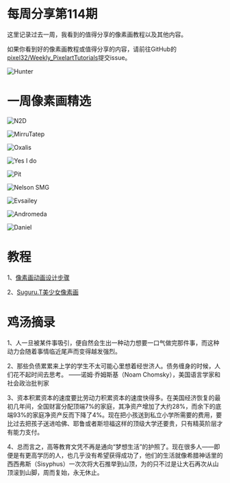 # 每周分享第114期

这里记录过去一周，我看到的值得分享的像素画教程以及其他内容。

如果你看到好的像素画教程或值得分享的内容，请前往GitHub的[pixel32/Weekly_PixelartTutorials](https://github.com/pixel32/Weekly_PixelartTutorials "pixel32/Weekly_PixelartTutorials")提交issue。

![Hunter](https://pbs.twimg.com/media/EqlDbJ7XEAEaULC?format=png&name=small)

# 一周像素画精选

![N2D
](https://pbs.twimg.com/media/Eqjy4rdWMAAILAh?format=png&name=900x900)

![MirruTatep
](https://pbs.twimg.com/media/EqkYWT5WMAEvI9i?format=png&name=large)

![Oxalis
](https://pbs.twimg.com/media/Eqlxr5MVQAAq03j?format=jpg&name=large)

![Yes I do
](https://pbs.twimg.com/media/EqhTjSiXIAAOVMb?format=jpg&name=large)

![Pit
](https://pbs.twimg.com/media/EqGvZgpXcAAzBul?format=png&name=4096x4096)

![Nelson SMG
](https://pbs.twimg.com/media/EqkmHOwXUAEvhsD?format=png&name=small)

![Evsailey
](https://pbs.twimg.com/media/EqQXIJjXEAAlPRk?format=png&name=medium)

![Andromeda
](https://pbs.twimg.com/media/EqpQi1CW8AEPL4f?format=jpg&name=4096x4096)

![Daniel
](https://pbs.twimg.com/media/EqZpq0sXYAAg4Hc?format=png&name=medium)

# 教程


1、[像素画动画设计步骤](https://mp.weixin.qq.com/s/AV2-tnQFSoT5nMSV4j7jWw)

2、[Suguru.T美少女像素画](https://mp.weixin.qq.com/s/xCH23nx9NDseH2CSWbpRzQ)

# 鸡汤摘录

1、人一旦被某件事吸引，便自然会生出一种动力想要一口气做完那件事，而这种动力会随着事情临近尾声而变得越发强烈。

2、那些负债累累来上学的学生不太可能心里想着经世济人。债务缠身的时候，人们花不起时间去思考。
——诺姆·乔姆斯基（Noam Chomsky），美国语言学家和社会政治批判家

3、资本积累资本的速度要比劳动力积累资本的速度快得多。在美国经济恢复的最初几年间，全国财富分配顶端7%的家庭，其净资产增加了大约28%，而余下的底端93%的家庭净资产反而下降了4%。现在把小孩送到私立小学所需要的费用，要比过去把孩子送进哈佛、耶鲁或者斯坦福这样的顶级大学还要贵，只有精英阶层才有能力支付。

4、总而言之，高等教育文凭不再是通向“梦想生活”的护照了。现在很多人——即便是有更高学历的人，也几乎没有希望获得成功了，他们的生活就像希腊神话里的西西弗斯（Sisyphus）一次次将大石推举到山顶，为的只不过是让大石再次从山顶滚到山脚，周而复始，永无休止。







